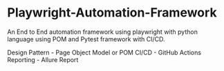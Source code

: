 # Playwright-Automation-Framework

An End to End automation framework using playwright with python language using POM and Pytest framework with CI/CD.

Design Pattern - Page Object Model or POM
CI/CD - GitHub Actions
Reporting - Allure Report

